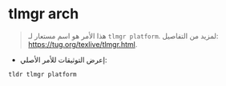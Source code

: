 # tlmgr arch

> هذا الأمر هو اسم مستعار لـ `tlmgr platform`.
> لمزيد من التفاصيل: <https://tug.org/texlive/tlmgr.html>.

- إعرض التوثيقات للأمر الأصلي:

`tldr tlmgr platform`
